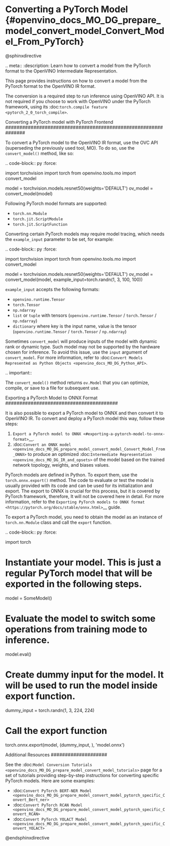 # Converting a PyTorch Model {#openvino_docs_MO_DG_prepare_model_convert_model_Convert_Model_From_PyTorch}

@sphinxdirective

.. meta:: 
   :description: Learn how to convert a model from the 
                 PyTorch format to the OpenVINO Intermediate Representation. 


This page provides instructions on how to convert a model from the PyTorch format to the OpenVINO IR format.

The conversion is a required step to run inference using OpenVINO API.
It is not required if you choose to work with OpenVINO under the PyTorch framework, 
using its :doc:`torch.compile feature <pytorch_2_0_torch_compile>`.

Converting a PyTorch model with PyTorch Frontend 
###############################################################

To convert a PyTorch model to the OpenVINO IR format, use the OVC API (superseding the previously used tool, MO). To do so, use the ``convert_model()`` method, like so:


.. code-block:: py
   :force:

   import torchvision
   import torch
   from openvino.tools.mo import convert_model
   
   model = torchvision.models.resnet50(weights='DEFAULT')
   ov_model = convert_model(model)

Following PyTorch model formats are supported:

* ``torch.nn.Module``
* ``torch.jit.ScriptModule``
* ``torch.jit.ScriptFunction``

Converting certain PyTorch models may require model tracing, which needs the ``example_input`` 
parameter to be set, for example:

.. code-block:: py
   :force:

   import torchvision
   import torch
   from openvino.tools.mo import convert_model
   
   model = torchvision.models.resnet50(weights='DEFAULT')
   ov_model = convert_model(model, example_input=torch.randn(1, 3, 100, 100))

``example_input`` accepts the following formats:

* ``openvino.runtime.Tensor``
* ``torch.Tensor``
* ``np.ndarray``
* ``list`` or ``tuple`` with tensors (``openvino.runtime.Tensor`` / ``torch.Tensor`` / ``np.ndarray``)
* ``dictionary`` where key is the input name, value is the tensor (``openvino.runtime.Tensor`` / ``torch.Tensor`` / ``np.ndarray``)

Sometimes ``convert_model`` will produce inputs of the model with dynamic rank or dynamic type. 
Such model may not be supported by the hardware chosen for inference. To avoid this issue,
use the ``input`` argument of ``convert_model``. For more information, refer to :doc:`Convert Models Represented as Python Objects <openvino_docs_MO_DG_Python_API>`. 

.. important::

   The ``convert_model()`` method returns ``ov.Model`` that you can optimize, compile, or save to a file for subsequent use.

Exporting a PyTorch Model to ONNX Format
########################################

It is also possible to export a PyTorch model to ONNX and then convert it to OpenVINO IR. To convert and deploy a PyTorch model this way, follow these steps:

1. `Export a PyTorch model to ONNX <#exporting-a-pytorch-model-to-onnx-format>`__.
2. :doc:`Convert an ONNX model <openvino_docs_MO_DG_prepare_model_convert_model_Convert_Model_From_ONNX>` to produce an optimized :doc:`Intermediate Representation <openvino_docs_MO_DG_IR_and_opsets>` of the model based on the trained network topology, weights, and biases values.

PyTorch models are defined in Python. To export them, use the ``torch.onnx.export()`` method. The code to
evaluate or test the model is usually provided with its code and can be used for its initialization and export.
The export to ONNX is crucial for this process, but it is covered by PyTorch framework, therefore, It will not be covered here in detail. 
For more information, refer to the `Exporting PyTorch models to ONNX format <https://pytorch.org/docs/stable/onnx.html>`__ guide.

To export a PyTorch model, you need to obtain the model as an instance of ``torch.nn.Module`` class and call the ``export`` function.

.. code-block:: py
   :force:

   import torch

   # Instantiate your model. This is just a regular PyTorch model that will be exported in the following steps.
   model = SomeModel()
   # Evaluate the model to switch some operations from training mode to inference.
   model.eval()
   # Create dummy input for the model. It will be used to run the model inside export function.
   dummy_input = torch.randn(1, 3, 224, 224)
   # Call the export function
   torch.onnx.export(model, (dummy_input, ), 'model.onnx')


Additional Resources
####################

See the :doc:`Model Conversion Tutorials <openvino_docs_MO_DG_prepare_model_convert_model_tutorials>` page for a set of tutorials providing step-by-step instructions for converting specific PyTorch models. Here are some examples:

* :doc:`Convert PyTorch BERT-NER Model <openvino_docs_MO_DG_prepare_model_convert_model_pytorch_specific_Convert_Bert_ner>`
* :doc:`Convert PyTorch RCAN Model <openvino_docs_MO_DG_prepare_model_convert_model_pytorch_specific_Convert_RCAN>`
* :doc:`Convert PyTorch YOLACT Model <openvino_docs_MO_DG_prepare_model_convert_model_pytorch_specific_Convert_YOLACT>`

@endsphinxdirective

